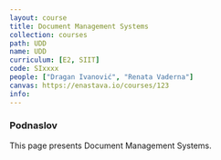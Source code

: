 ```yaml
---
layout: course
title: Document Management Systems
collection: courses
path: UDD
name: UDD
curriculum: [E2, SIIT]
code: SIxxxx
people: ["Dragan Ivanović", "Renata Vaderna"]
canvas: https://enastava.io/courses/123
info:
---
```



### Podnaslov

This page presents Document Management Systems.
